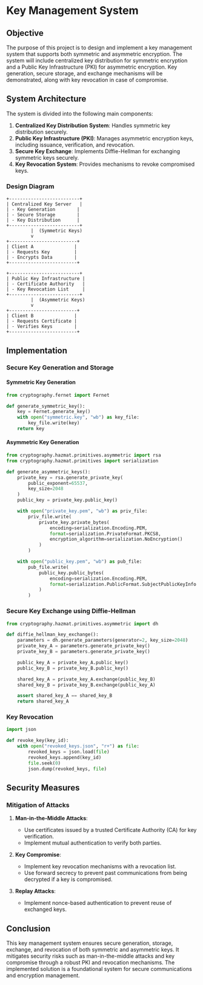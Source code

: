 # Key Management System

## Objective
The purpose of this project is to design and implement a key management system that supports both symmetric and asymmetric encryption. The system will include centralized key distribution for symmetric encryption and a Public Key Infrastructure (PKI) for asymmetric encryption. Key generation, secure storage, and exchange mechanisms will be demonstrated, along with key revocation in case of compromise.

## System Architecture
The system is divided into the following main components:

1. **Centralized Key Distribution System**: Handles symmetric key distribution securely.
2. **Public Key Infrastructure (PKI)**: Manages asymmetric encryption keys, including issuance, verification, and revocation.
3. **Secure Key Exchange**: Implements Diffie-Hellman for exchanging symmetric keys securely.
4. **Key Revocation System**: Provides mechanisms to revoke compromised keys.

### Design Diagram
```
+--------------------------+
| Centralized Key Server   |
| - Key Generation        |
| - Secure Storage        |
| - Key Distribution      |
+--------------------------+
         |  (Symmetric Keys)
         v
+-------------------------+
| Client A               |
| - Requests Key         |
| - Encrypts Data        |
+-------------------------+

+--------------------------+
| Public Key Infrastructure |
| - Certificate Authority   |
| - Key Revocation List     |
+--------------------------+
         |  (Asymmetric Keys)
         v
+-------------------------+
| Client B               |
| - Requests Certificate |
| - Verifies Keys        |
+-------------------------+
```

## Implementation

### Secure Key Generation and Storage
#### Symmetric Key Generation
```python
from cryptography.fernet import Fernet

def generate_symmetric_key():
    key = Fernet.generate_key()
    with open("symmetric.key", "wb") as key_file:
        key_file.write(key)
    return key
```

#### Asymmetric Key Generation
```python
from cryptography.hazmat.primitives.asymmetric import rsa
from cryptography.hazmat.primitives import serialization

def generate_asymmetric_keys():
    private_key = rsa.generate_private_key(
        public_exponent=65537,
        key_size=2048
    )
    public_key = private_key.public_key()

    with open("private_key.pem", "wb") as priv_file:
        priv_file.write(
            private_key.private_bytes(
                encoding=serialization.Encoding.PEM,
                format=serialization.PrivateFormat.PKCS8,
                encryption_algorithm=serialization.NoEncryption()
            )
        )

    with open("public_key.pem", "wb") as pub_file:
        pub_file.write(
            public_key.public_bytes(
                encoding=serialization.Encoding.PEM,
                format=serialization.PublicFormat.SubjectPublicKeyInfo
            )
        )
```

### Secure Key Exchange using Diffie-Hellman
```python
from cryptography.hazmat.primitives.asymmetric import dh

def diffie_hellman_key_exchange():
    parameters = dh.generate_parameters(generator=2, key_size=2048)
    private_key_A = parameters.generate_private_key()
    private_key_B = parameters.generate_private_key()

    public_key_A = private_key_A.public_key()
    public_key_B = private_key_B.public_key()

    shared_key_A = private_key_A.exchange(public_key_B)
    shared_key_B = private_key_B.exchange(public_key_A)

    assert shared_key_A == shared_key_B
    return shared_key_A
```

### Key Revocation
```python
import json

def revoke_key(key_id):
    with open("revoked_keys.json", "r+") as file:
        revoked_keys = json.load(file)
        revoked_keys.append(key_id)
        file.seek(0)
        json.dump(revoked_keys, file)
```

## Security Measures
### Mitigation of Attacks
1. **Man-in-the-Middle Attacks**:
   - Use certificates issued by a trusted Certificate Authority (CA) for key verification.
   - Implement mutual authentication to verify both parties.

2. **Key Compromise**:
   - Implement key revocation mechanisms with a revocation list.
   - Use forward secrecy to prevent past communications from being decrypted if a key is compromised.

3. **Replay Attacks**:
   - Implement nonce-based authentication to prevent reuse of exchanged keys.
   
## Conclusion
This key management system ensures secure generation, storage, exchange, and revocation of both symmetric and asymmetric keys. It mitigates security risks such as man-in-the-middle attacks and key compromise through a robust PKI and revocation mechanisms. The implemented solution is a foundational system for secure communications and encryption management.

